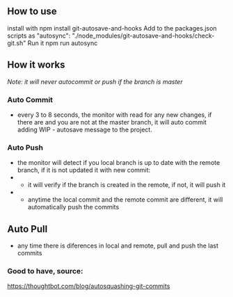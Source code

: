 ## How to use
install with
  npm install git-autosave-and-hooks
Add to the packages.json scripts as
  "autosync": "./node_modules/git-autosave-and-hooks/check-git.sh"
Run it
  npm run autosync

  ## How it works
  *Note: it will never autocommit or push if the branch is master*

  ### Auto Commit
  * every 3 to 8 seconds, the monitor with read for any new changes, if there are and you are not at the master branch, it will auto commit adding WIP - autosave message to the project.
  
  ### Auto Push
  * the monitor will detect if you local branch is up to date with the remote branch, if it is not updated it with new commit:
  * * it will verify if  the branch is created in the remote, if not, it will push it
  * * anytime the local commit and the remote commit are different, it will automatically push the commits

  ## Auto Pull
  * any time there is diferences in local and remote, pull and push the last commits
  
### Good to have, source:
https://thoughtbot.com/blog/autosquashing-git-commits

